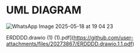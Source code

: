 # UML DIAGRAM
![WhatsApp Image 2025-05-18 at 19 04 23](https://github.com/user-attachments/assets/a1557fab-1e33-4777-879d-5c70b0bd251d)

ERDDDD.drawio (1) (1).pdf](https://github.com/user-attachments/files/20273867/ERDDDD.drawio.1.1.pdf)

